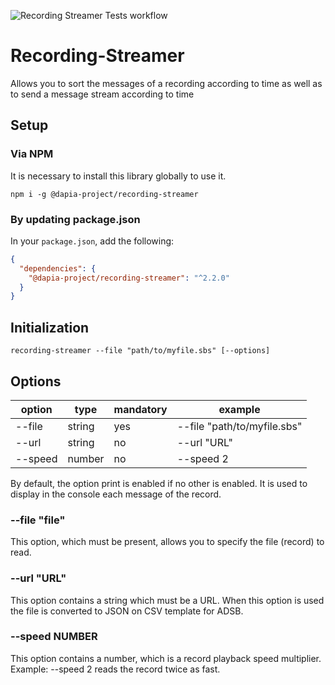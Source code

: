 ![Recording Streamer Tests workflow](https://github.com/DApIA-Project/Recording-Streamer/actions/workflows/node-tests.yml/badge.svg)

# Recording-Streamer

Allows you to sort the messages of a recording according to time as well as to send a message stream according to time

## Setup

### Via NPM

It is necessary to install this library globally to use it.

```console
npm i -g @dapia-project/recording-streamer
```

### By updating package.json

In your `package.json`, add the following:

```json
{
  "dependencies": {
    "@dapia-project/recording-streamer": "^2.2.0"
  }
}
```

## Initialization

```shell
recording-streamer --file "path/to/myfile.sbs" [--options]
```

## Options

| option  | type   | mandatory | example                     |
| ------- | ------ | --------- | --------------------------- |
| --file  | string | yes       | --file "path/to/myfile.sbs" |
| --url   | string | no        | --url "URL"                 |
| --speed | number | no        | --speed 2                   |

By default, the option print is enabled if no other is enabled. It is used to display in the console each message of the record.

### --file "file"

This option, which must be present, allows you to specify the file (record) to read.

### --url "URL"

This option contains a string which must be a URL. When this option is used the file is converted to JSON on CSV template for ADSB.

### --speed NUMBER

This option contains a number, which is a record playback speed multiplier. Example: --speed 2 reads the record twice as fast.
